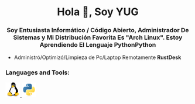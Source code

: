 <h1 align="center">Hola 👋, Soy YUG</h1>
<h3 align="center">Soy Entusiasta Informático / Código Abierto, Administrador De Sistemas y Mi Distribución Favorita Es "Arch Linux". Estoy Aprendiendo El Lenguaje PythonPython</h3>

- Administró/Optimizó/Limpieza de Pc/Laptop Remotamente **RustDesk**

<h3 align="left">Languages and Tools:</h3>
<p align="left"> <a href="https://www.linux.org/" target="_blank" rel="noreferrer"> <img src="https://raw.githubusercontent.com/devicons/devicon/master/icons/linux/linux-original.svg" alt="linux" width="40" height="40"/> </a> <a href="https://www.python.org" target="_blank" rel="noreferrer"> <img src="https://raw.githubusercontent.com/devicons/devicon/master/icons/python/python-original.svg" alt="python" width="40" height="40"/> </a> </p>
